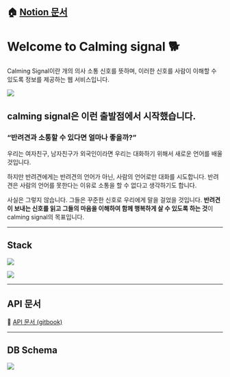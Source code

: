 ## 🏠 [Notion 문서](https://www.notion.so/Calming-Signal-4ec7da92adeb4be69c7047f129831ae1) 


# Welcome to Calming signal 🐕

Calming Signal이란 개의 의사 소통 신호를 뜻하며, 이러한 신호를 사람이 이해할 수 있도록 정보를 제공하는 웹 서비스입니다.

![](https://images.velog.io/images/qmasem/post/ecb83e80-edd0-45cd-8143-b978e2e33f5d/image.png)

## calming signal은 이런 출발점에서 시작했습니다.

### “반려견과 소통할 수 있다면 얼마나 좋을까?”

우리는 여자친구, 남자친구가 외국인이라면 우리는 대화하기 위해서
새로운 언어를 배울 것입니다.

하지만 반려견에게는 반려견의 언어가 아닌, 사람의 언어로만 대화를 시도합니다.
반려견은 사람의 언어를 못한다는 이유로 소통을 할 수 없다고 생각하기도 합니다.

사실은 그렇지 않습니다. 그들은 꾸준한 신호로 우리에게 말을 걸었을 것입니다.
**반려견이 보내는 신호를 읽고 그들의 마음을 이해하여 함께 행복하게 살 수 있도록 하는 것**이 calming signal의 목표입니다.

***

## Stack

![](https://images.velog.io/images/qmasem/post/b6f363cd-9c4c-4783-a3ef-7d50e635b23a/image.png)

![](https://images.velog.io/images/qmasem/post/c462ab10-6729-4af4-80a1-d9d658f94217/image.png)

***

## API 문서

📎 [API 문서 (gitbook)](https://app.gitbook.com/@positive1attraction/s/calming-signal-api/)

***

## DB Schema

![](https://images.velog.io/images/qmasem/post/294258f5-bb52-4b5b-908e-ec748740ec5a/image.png)
